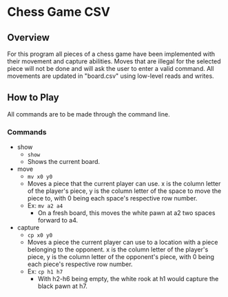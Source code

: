 # Chess Game CSV
## Overview
For this program all pieces of a chess game have been implemented with their movement and capture abilities. Moves that are illegal for the selected piece will not be done and will ask the user to enter a valid command. All movements are updated in "board.csv" using low-level reads and writes. 
## How to Play
All commands are to be made through the command line. 
### Commands
- show
    * `show`
    * Shows the current board.
- move
    * `mv x0 y0`
    * Moves a piece that the current player can use. x is the column letter of the player's piece, y is the column letter of the space to move the piece to, with 0 being each space's respective row number. 
    * Ex: `mv a2 a4`
        * On a fresh board, this moves the white pawn at a2 two spaces forward to a4.
- capture
    * `cp x0 y0`
    * Moves a piece the current player can use to a location with a piece belonging to the opponent. x is the column letter of the player's piece, y is the column letter of the opponent's piece, with 0 being each piece's respective row number. 
    * Ex: `cp h1 h7`
        * With h2-h6 being empty, the white rook at h1 would capture the black pawn at h7.

